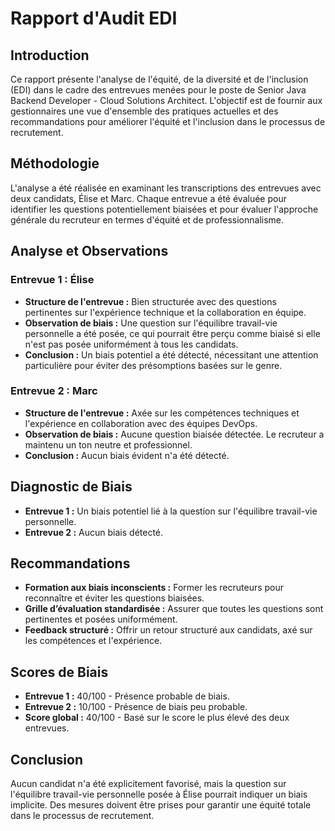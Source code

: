 # Rapport d'Audit EDI

## Introduction
Ce rapport présente l'analyse de l'équité, de la diversité et de l'inclusion (EDI) dans le cadre des entrevues menées pour le poste de Senior Java Backend Developer - Cloud Solutions Architect. L'objectif est de fournir aux gestionnaires une vue d'ensemble des pratiques actuelles et des recommandations pour améliorer l'équité et l'inclusion dans le processus de recrutement.

## Méthodologie
L'analyse a été réalisée en examinant les transcriptions des entrevues avec deux candidats, Élise et Marc. Chaque entrevue a été évaluée pour identifier les questions potentiellement biaisées et pour évaluer l'approche générale du recruteur en termes d'équité et de professionnalisme.

## Analyse et Observations

### Entrevue 1 : Élise
- **Structure de l'entrevue :** Bien structurée avec des questions pertinentes sur l'expérience technique et la collaboration en équipe.
- **Observation de biais :** Une question sur l'équilibre travail-vie personnelle a été posée, ce qui pourrait être perçu comme biaisé si elle n'est pas posée uniformément à tous les candidats.
- **Conclusion :** Un biais potentiel a été détecté, nécessitant une attention particulière pour éviter des présomptions basées sur le genre.

### Entrevue 2 : Marc
- **Structure de l'entrevue :** Axée sur les compétences techniques et l'expérience en collaboration avec des équipes DevOps.
- **Observation de biais :** Aucune question biaisée détectée. Le recruteur a maintenu un ton neutre et professionnel.
- **Conclusion :** Aucun biais évident n'a été détecté.

## Diagnostic de Biais
- **Entrevue 1 :** Un biais potentiel lié à la question sur l'équilibre travail-vie personnelle.
- **Entrevue 2 :** Aucun biais détecté.

## Recommandations
- **Formation aux biais inconscients :** Former les recruteurs pour reconnaître et éviter les questions biaisées.
- **Grille d’évaluation standardisée :** Assurer que toutes les questions sont pertinentes et posées uniformément.
- **Feedback structuré :** Offrir un retour structuré aux candidats, axé sur les compétences et l'expérience.

## Scores de Biais
- **Entrevue 1 :** 40/100 - Présence probable de biais.
- **Entrevue 2 :** 10/100 - Présence de biais peu probable.
- **Score global :** 40/100 - Basé sur le score le plus élevé des deux entrevues.

## Conclusion
Aucun candidat n'a été explicitement favorisé, mais la question sur l'équilibre travail-vie personnelle posée à Élise pourrait indiquer un biais implicite. Des mesures doivent être prises pour garantir une équité totale dans le processus de recrutement.